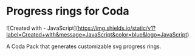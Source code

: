 # Progress rings for Coda

!\[Created with - JavaScript\](https://img.shields.io/static/v1?label=Created+with&message=JavaScript&color=blue&logo=JavaScript)

A Coda Pack that generates customizable svg progress rings.
